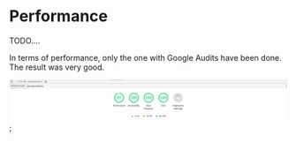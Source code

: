 # Performance

TODO....

In terms of performance, only the one with Google Audits have been done. The result was very good.

![performance](../.vuepress/assets/performance.png);